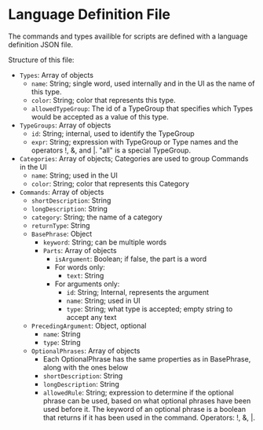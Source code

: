 # Language Definition File
The commands and types availible for scripts are defined with a language definition JSON file.

Structure of this file:
- `Types`: Array of objects
    - `name`: String; single word, used internally and in the UI as the name of this type.
    - `color`: String; color that represents this type.
    - `allowedTypeGroup`: The id of a TypeGroup that specifies which Types would be accepted as a value of this type.
- `TypeGroups`: Array of objects
    - `id`: String; internal, used to identify the TypeGroup
    - `expr`: String; expression with TypeGroup or Type names and the operators !, &, and |. "all" is a special TypeGroup.
- `Categories`: Array of objects; Categories are used to group Commands in the UI
    - `name`: String; used in the UI
    - `color`: String; color that represents this Category
- `Commands`: Array of objects
    - `shortDescription`: String
    - `longDescription`: String
    - `category`: String; the name of a category
    - `returnType`: String
    - `BasePhrase`: Object
        - `keyword`: String; can be multiple words
        - `Parts`: Array of objects
            - `isArgument`: Boolean; if false, the part is a word
            - For words only:
                - `text`: String
            - For arguments only:
                - `id`: String; Internal, represents the argument
                - `name`: String; used in UI
                - `type`: String; what type is accepted; empty string to accept any text
    - `PrecedingArgument`: Object, optional
        - `name`: String
        - `type`: String
    - `OptionalPhrases`: Array of objects
        - Each OptionalPhrase has the same properties as in BasePhrase, along with the ones below
        - `shortDescription`: String
        - `longDescription`: String
        - `allowedRule`: String; expression to determine if the optional phrase can be used, based on what optional phrases have been used before it. The keyword of an optional phrase is a boolean that returns if it has been used in the command. Operators: !, &, |.

        
        
